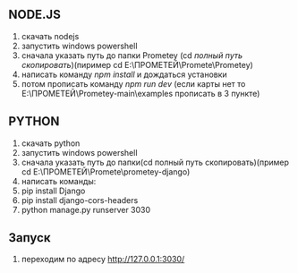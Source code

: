 ## NODE.JS
1. скачать nodejs
2. запустить windows powershell
3. сначала указать путь до папки Prometey (cd *полный путь скопировать*)(пиример cd E:\ПРОМЕТЕЙ\Promete\Prometey)
4. написать команду *npm install* и дождаться установки
5. потом прописать команду *npm run dev* (если карты нет то E:\ПРОМЕТЕЙ\Prometey-main\examples прописать в 3 пункте)

## PYTHON

1. скачать python
2. запустить windows powershell
3. сначала указать путь до папки(cd полный путь скопировать)(пример cd E:\ПРОМЕТЕЙ\Promete\prometey-django)
4. написать команды:
5. pip install Django
6. pip install django-cors-headers
7. python manage.py runserver 3030

## Запуск 
1. переходим по адресу http://127.0.0.1:3030/
